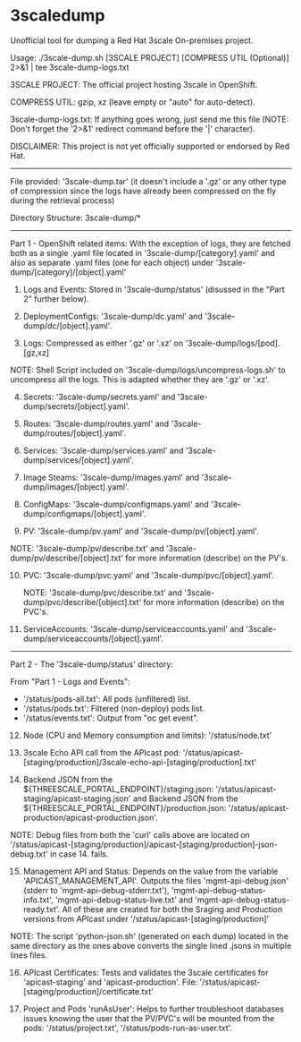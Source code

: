 # 3scaledump
Unofficial tool for dumping a Red Hat 3scale On-premises project.

Usage: ./3scale-dump.sh [3SCALE PROJECT] [COMPRESS UTIL (Optional)] 2>&1 | tee 3scale-dump-logs.txt

3SCALE PROJECT: The official project hosting 3scale in OpenShift.

COMPRESS UTIL: gzip, xz (leave empty or "auto" for auto-detect).

3scale-dump-logs.txt: If anything goes wrong, just send me this file (NOTE: Don't forget the '2>&1' redirect command before the '|' character).

DISCLAIMER: This project is not yet officially supported or endorsed by Red Hat.

---

File provided: '3scale-dump.tar' (it doesn't include a '.gz' or any other type of compression since the logs have already been compressed on the fly during the retrieval process)

Directory Structure: 3scale-dump/*

---

Part 1 - OpenShift related items: With the exception of logs, they are fetched both as a single .yaml file located in '3scale-dump/[category].yaml' and also as separate .yaml files (one for each object) under '3scale-dump/[category]/[object].yaml'

1. Logs and Events: Stored in '3scale-dump/status' (disussed in the "Part 2" further below).

2. DeploymentConfigs: '3scale-dump/dc.yaml' and '3scale-dump/dc/[object].yaml'.
  
3. Logs: Compressed as either '.gz' or '.xz' on '3scale-dump/logs/[pod].[gz,xz]
  
  NOTE: Shell Script included on '3scale-dump/logs/uncompress-logs.sh' to uncompress all the logs. This is adapted whether they are '.gz' or '.xz'.
  
4. Secrets: '3scale-dump/secrets.yaml' and '3scale-dump/secrets/[object].yaml'.
  
5. Routes: '3scale-dump/routes.yaml' and '3scale-dump/routes/[object].yaml'.
  
6. Services: '3scale-dump/services.yaml' and '3scale-dump/services/[object].yaml'.
  
7. Image Steams: '3scale-dump/images.yaml' and '3scale-dump/images/[object].yaml'.
  
8. ConfigMaps: '3scale-dump/configmaps.yaml' and '3scale-dump/configmaps/[object].yaml'.
  
9. PV: '3scale-dump/pv.yaml' and '3scale-dump/pv/[object].yaml'.
  
  NOTE: '3scale-dump/pv/describe.txt' and '3scale-dump/pv/describe/[object].txt' for more information (describe) on the PV's.
  
10. PVC: '3scale-dump/pvc.yaml' and '3scale-dump/pvc/[object].yaml'.
  
    NOTE: '3scale-dump/pvc/describe.txt' and '3scale-dump/pvc/describe/[object].txt' for more information (describe) on the PVC's.
  
11. ServiceAccounts: '3scale-dump/serviceaccounts.yaml' and '3scale-dump/serviceaccounts/[object].yaml'.
  
---

Part 2 - The '3scale-dump/status' directory:

From "Part 1 - Logs and Events":
  - '/status/pods-all.txt': All pods (unfiltered) list.
  - '/status/pods.txt': Filtered (non-deploy) pods list.
  - '/status/events.txt': Output from "oc get event".

12. Node (CPU and Memory consumption and limits): '/status/node.txt'

13. 3scale Echo API call from the APIcast pod: '/status/apicast-[staging/production]/3scale-echo-api-[staging/production].txt'

14. Backend JSON from the ${THREESCALE_PORTAL_ENDPOINT}/staging.json: '/status/apicast-staging/apicast-staging.json' and Backend JSON from the ${THREESCALE_PORTAL_ENDPOINT}/production.json: '/status/apicast-production/apicast-production.json'.

  NOTE: Debug files from both the 'curl' calls above are located on '/status/apicast-[staging/production]/apicast-[staging/production]-json-debug.txt' in case 14. fails.
  
15. Management API and Status: Depends on the value from the variable 'APICAST_MANAGEMENT_API'. Outputs the files 'mgmt-api-debug.json' (stderr to 'mgmt-api-debug-stderr.txt'), 'mgmt-api-debug-status-info.txt', 'mgmt-api-debug-status-live.txt' and 'mgmt-api-debug-status-ready.txt'. All of these are created for both the Sraging and Production versions from APIcast under '/status/apicast-[staging/production]'

  NOTE: The script 'python-json.sh' (generated on each dump) located in the same directory as the ones above converts the single lined .jsons in multiple lines files.
  
16. APIcast Certificates: Tests and validates the 3scale certificates for 'apicast-staging' and 'apicast-production'. File: '/status/apicast-[staging/production]/certificate.txt'

17. Project and Pods 'runAsUser': Helps to further troubleshoot databases issues knowing the user that the PV/PVC's will be mounted from the pods: '/status/project.txt', '/status/pods-run-as-user.txt'.

